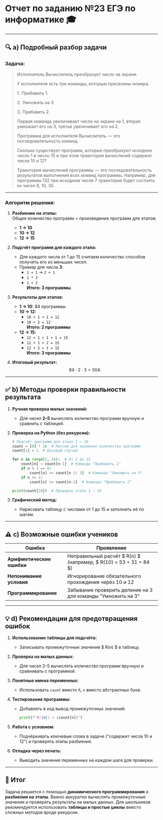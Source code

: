 # Отчет по заданию №23 ЕГЭ по информатике 🎓

---

## 🔍 a) Подробный разбор задачи  
### **Задача:**  

> Исполнитель Вычислитель преобразует число на экране.
> 
> У исполнителя есть три команды, которым присвоены номера.
> 
> 1.  Прибавить 1.
> 
> 2.  Умножить на 3.
> 
> 3.  Прибавить 2.
> 
> Первая команда увеличивает число на экране на 1, вторая умножает его на 3, третья увеличивает его на 2.
> 
> Программа для исполнителя Вычислитель  — это последовательность команд.
> 
> Сколько существует программ, которые преобразуют исходное число 1 в число 15 и при этом траектория вычислений содержит числа 10 и 12?
> 
> Траектория вычислений программы  — это последовательность результатов выполнения всех команд программы. Например, для программы 132 при исходном числе 7 траектория будет состоять из чисел 8, 10, 30.

---

### **Алгоритм решения:**  
1. **Разбиение на этапы:**  
   Общее количество программ = произведение программ для этапов:  
   - **1 → 10**  
   - **10 → 12**  
   - **12 → 15**  

2. **Подсчёт программ для каждого этапа:**  
   - Для каждого числа от 1 до 15 считаем количество способов получить его из меньших чисел.  
   - Пример для числа **3**:  
     - `1 + 1` → `2 + 1`  
     - `1 * 3`  
     - `1 + 2`  
     **Итого: 3 программы**.  

3. **Результаты для этапов:**  
   - **1 → 10:** 84 программы  
   - **10 → 12:**  
     - `10 + 1 + 1 = 12`  
     - `10 + 2 = 12`  
     **Итого: 2 программы**  
   - **12 → 15:**  
     - `12 + 1 + 1 + 1 = 15`  
     - `12 + 1 + 2 = 15`  
     - `12 + 2 + 1 = 15`  
     **Итого: 3 программы**  

4. **Итоговый результат:**  
   $$
   84⋅2⋅3=504.
   $$

---

## ✅ b) Методы проверки правильности результата  
1. **Ручная проверка малых значений:**  
   - Для чисел **2–5** вычислить количество программ вручную и сравнить с таблицей.  

2. **Проверка на Python (без рекурсии):**  
   ```python
   # Подсчёт программ для этапа 1 → 10
   count = [0] * 16  # Массив для хранения количества программ
   count[1] = 1  # Базовый случай

   for n in range(2, 16):  # От 2 до 15
       count[n] = count[n-1]  # Команда "Прибавить 1"
       if n % 3 == 0:
           count[n] += count[n // 3]  # Команда "Умножить на 3"
       if n >= 2:
           count[n] += count[n-2]  # Команда "Прибавить 2"

   print(count[10])  # Проверка этапа 1 → 10
   ```  

3. **Графический метод:**  
   - Нарисовать таблицу с числами от 1 до 15 и заполнить её по шагам.  

---

## ⚠️ c) Возможные ошибки учеников  
| Ошибка | Проявление |
|--------|------------|
| **Арифметические ошибки** | Неправильный расчёт $ R(n) $ (например, $ R(10) = 53 + 31 = 84 $) |
| **Непонимание условия** | Игнорирование обязательного прохождения через 10 и 12 |
| **Программирование** | Забывание проверить деление на 3 для команды "Умножить на 3" |

---

## 💡 d) Рекомендации для предотвращения ошибок  
1. **Использование таблицы для подсчёта:**  
   - Записывать промежуточные значения $ R(n) $ в таблицу.  

2. **Проверка на малых данных:**  
   - Для чисел 2–5 вычислять количество программ вручную и сравнивать с программой.  

3. **Понятные имена переменных:**  
   - Использовать `count` вместо `R`, `n` вместо абстрактных букв.  

4. **Тестирование программы:**  
   - Добавлять в код вывод промежуточных значений:  
     ```python
     print(f"R({n}) = {count[n]}")
     ```  

5. **Работа с условием:**  
   - Подчёркивать ключевые слова в задаче ("содержит числа 10 и 12") и проверять этапы разбиения.  

6. **Отладка через печать:**  
   - Выводить значения переменных на каждом шаге для проверки.  

---

## 🧠 Итог  
Задача решается с помощью **динамического программирования** и **разбиения на этапы**. Важно аккуратно вычислять промежуточные значения и проверять результаты на малых данных. Для школьников рекомендуется использовать **таблицы и простые циклы** вместо сложных методов вроде рекурсии.
